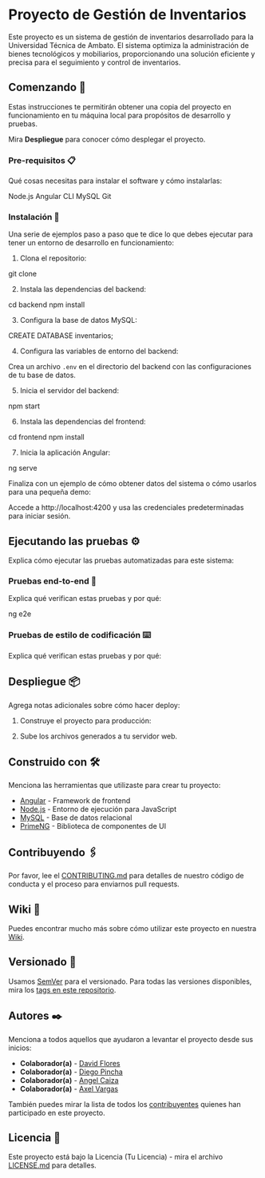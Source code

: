 # Proyecto de Gestión de Inventarios

Este proyecto es un sistema de gestión de inventarios desarrollado para la Universidad Técnica de Ambato. El sistema optimiza la administración de bienes tecnológicos y mobiliarios, proporcionando una solución eficiente y precisa para el seguimiento y control de inventarios.

## Comenzando 🚀

Estas instrucciones te permitirán obtener una copia del proyecto en funcionamiento en tu máquina local para propósitos de desarrollo y pruebas.

Mira **Despliegue** para conocer cómo desplegar el proyecto.

### Pre-requisitos 📋

Qué cosas necesitas para instalar el software y cómo instalarlas:

Node.js
Angular CLI
MySQL
Git


### Instalación 🔧

Una serie de ejemplos paso a paso que te dice lo que debes ejecutar para tener un entorno de desarrollo en funcionamiento:

1. Clona el repositorio:

git clone


2. Instala las dependencias del backend:

cd backend
npm install


3. Configura la base de datos MySQL:


CREATE DATABASE inventarios;


4. Configura las variables de entorno del backend:

Crea un archivo `.env` en el directorio del backend con las configuraciones de tu base de datos.

5. Inicia el servidor del backend:

npm start


6. Instala las dependencias del frontend:

cd frontend
npm install


7. Inicia la aplicación Angular:

ng serve


Finaliza con un ejemplo de cómo obtener datos del sistema o cómo usarlos para una pequeña demo:

Accede a http://localhost:4200 y usa las credenciales predeterminadas para iniciar sesión.


## Ejecutando las pruebas ⚙️

Explica cómo ejecutar las pruebas automatizadas para este sistema:

### Pruebas end-to-end 🔩

Explica qué verifican estas pruebas y por qué:

ng e2e


### Pruebas de estilo de codificación ⌨️

Explica qué verifican estas pruebas y por qué:


## Despliegue 📦

Agrega notas adicionales sobre cómo hacer deploy:

1. Construye el proyecto para producción:


2. Sube los archivos generados a tu servidor web.

## Construido con 🛠️

Menciona las herramientas que utilizaste para crear tu proyecto:

* [Angular](https://angular.io/) - Framework de frontend
* [Node.js](https://nodejs.org/) - Entorno de ejecución para JavaScript
* [MySQL](https://www.mysql.com/) - Base de datos relacional
* [PrimeNG](https://www.primefaces.org/primeng/) - Biblioteca de componentes de UI

## Contribuyendo 🖇️

Por favor, lee el [CONTRIBUTING.md](https://gist.github.com/villanuevand/xxxxxx) para detalles de nuestro código de conducta y el proceso para enviarnos pull requests.

## Wiki 📖

Puedes encontrar mucho más sobre cómo utilizar este proyecto en nuestra [Wiki](https://github.com/tu/proyecto/wiki).

## Versionado 📌

Usamos [SemVer](http://semver.org/) para el versionado. Para todas las versiones disponibles, mira los [tags en este repositorio](https://github.com/tu/proyecto/tags).

## Autores ✒️

Menciona a todos aquellos que ayudaron a levantar el proyecto desde sus inicios:

* **Colaborador(a)** - [David Flores](#nombreusuario)
* **Colaborador(a)** - [Diego Pincha](#nombreusuario)
* **Colaborador(a)** - [Angel Caiza](#nombreusuario)
* **Colaborador(a)** - [Axel Vargas](#nombreusuario)

También puedes mirar la lista de todos los [contribuyentes](https://github.com/tu/proyecto/contributors) quienes han participado en este proyecto.

## Licencia 📄

Este proyecto está bajo la Licencia (Tu Licencia) - mira el archivo [LICENSE.md](LICENSE.md) para detalles.

